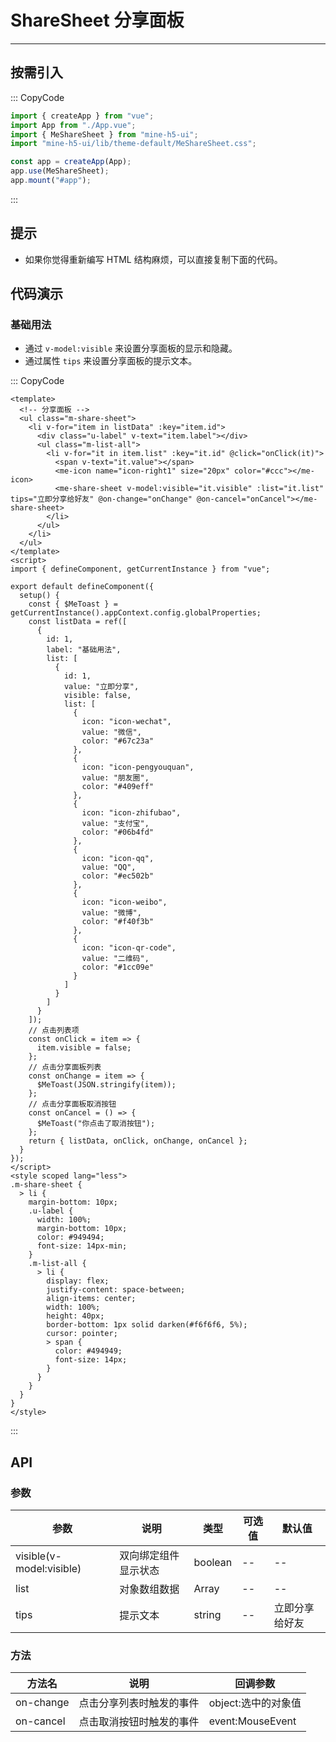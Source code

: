 # ShareSheet 分享面板

----

## 按需引入

::: CopyCode

```JavaScript
import { createApp } from "vue";
import App from "./App.vue";
import { MeShareSheet } from "mine-h5-ui";
import "mine-h5-ui/lib/theme-default/MeShareSheet.css";

const app = createApp(App);
app.use(MeShareSheet);
app.mount("#app");
```

:::

## 提示

* 如果你觉得重新编写 HTML 结构麻烦，可以直接复制下面的代码。

## 代码演示

### 基础用法

* 通过 `v-model:visible` 来设置分享面板的显示和隐藏。
* 通过属性 `tips` 来设置分享面板的提示文本。

::: CopyCode

```Vue
<template>
  <!-- 分享面板 -->
  <ul class="m-share-sheet">
    <li v-for="item in listData" :key="item.id">
      <div class="u-label" v-text="item.label"></div>
      <ul class="m-list-all">
        <li v-for="it in item.list" :key="it.id" @click="onClick(it)">
          <span v-text="it.value"></span>
          <me-icon name="icon-right1" size="20px" color="#ccc"></me-icon>
          <me-share-sheet v-model:visible="it.visible" :list="it.list" tips="立即分享给好友" @on-change="onChange" @on-cancel="onCancel"></me-share-sheet>
        </li>
      </ul>
    </li>
  </ul>
</template>
<script>
import { defineComponent, getCurrentInstance } from "vue";

export default defineComponent({
  setup() {
    const { $MeToast } = getCurrentInstance().appContext.config.globalProperties;
    const listData = ref([
      {
        id: 1,
        label: "基础用法",
        list: [
          {
            id: 1,
            value: "立即分享",
            visible: false,
            list: [
              {
                icon: "icon-wechat",
                value: "微信",
                color: "#67c23a"
              },
              {
                icon: "icon-pengyouquan",
                value: "朋友圈",
                color: "#409eff"
              },
              {
                icon: "icon-zhifubao",
                value: "支付宝",
                color: "#06b4fd"
              },
              {
                icon: "icon-qq",
                value: "QQ",
                color: "#ec502b"
              },
              {
                icon: "icon-weibo",
                value: "微博",
                color: "#f40f3b"
              },
              {
                icon: "icon-qr-code",
                value: "二维码",
                color: "#1cc09e"
              }
            ]
          }
        ]
      }
    ]);
    // 点击列表项
    const onClick = item => {
      item.visible = false;
    };
    // 点击分享面板列表
    const onChange = item => {
      $MeToast(JSON.stringify(item));
    };
    // 点击分享面板取消按钮
    const onCancel = () => {
      $MeToast("你点击了取消按钮");
    };
    return { listData, onClick, onChange, onCancel };
  }
});
</script>
<style scoped lang="less">
.m-share-sheet {
  > li {
    margin-bottom: 10px;
    .u-label {
      width: 100%;
      margin-bottom: 10px;
      color: #949494;
      font-size: 14px-min;
    }
    .m-list-all {
      > li {
        display: flex;
        justify-content: space-between;
        align-items: center;
        width: 100%;
        height: 40px;
        border-bottom: 1px solid darken(#f6f6f6, 5%);
        cursor: pointer;
        > span {
          color: #494949;
          font-size: 14px;
        }
      }
    }
  }
}
</style>
```

:::

## API

### 参数

| 参数                     | 说明                 | 类型    | 可选值 | 默认值         |
|--------------------------|----------------------|---------|--------|----------------|
| visible(v-model:visible) | 双向绑定组件显示状态 | boolean | --     | --             |
| list                     | 对象数组数据         | Array   | --     | --             |
| tips                     | 提示文本             | string  | --     | 立即分享给好友 |

### 方法

| 方法名    | 说明                     | 回调参数            |
|-----------|--------------------------|---------------------|
| on-change | 点击分享列表时触发的事件 | object:选中的对象值 |
| on-cancel | 点击取消按钮时触发的事件 | event:MouseEvent    |
